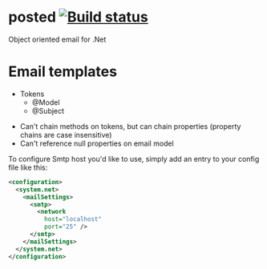 # posted [![Build status](https://ci.appveyor.com/api/projects/status/cxaro110l6a3a49k?svg=true)](https://ci.appveyor.com/project/yohanmishkin/posted)
Object oriented email for .Net

# Email templates
- Tokens
	- @Model
	- @Subject

* Can't chain methods on tokens, but can chain properties (property chains are case insensitive)
* Can't reference null properties on email model

To configure Smtp host you'd like to use, simply add an entry to your config file like this:

```xml
<configuration>
  <system.net>
    <mailSettings>
      <smtp>
        <network 
          host="localhost"
          port="25" />
      </smtp>
    </mailSettings>
  </system.net>
</configuration>
```